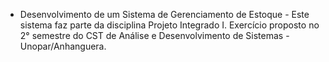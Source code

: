- Desenvolvimento de um Sistema de Gerenciamento de Estoque -
Este sistema faz parte da disciplina Projeto Integrado I.
Exercício proposto no 2° semestre do CST de Análise e Desenvolvimento de Sistemas - Unopar/Anhanguera.
